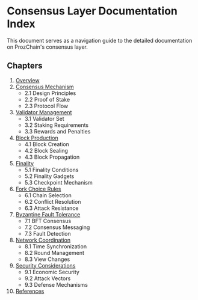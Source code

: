 # Consensus Layer Documentation Index

This document serves as a navigation guide to the detailed documentation on ProzChain's consensus layer.

## Chapters

1. [Overview](./05.01-consensus-layer-overview.md)
2. [Consensus Mechanism](./05.02-consensus-layer-mechanism.md)
   - 2.1 Design Principles
   - 2.2 Proof of Stake
   - 2.3 Protocol Flow
3. [Validator Management](./05.03-consensus-layer-validators.md)
   - 3.1 Validator Set
   - 3.2 Staking Requirements
   - 3.3 Rewards and Penalties
4. [Block Production](./05.04-consensus-layer-block-production.md)
   - 4.1 Block Creation
   - 4.2 Block Sealing
   - 4.3 Block Propagation
5. [Finality](./05.05-consensus-layer-finality.md)
   - 5.1 Finality Conditions
   - 5.2 Finality Gadgets
   - 5.3 Checkpoint Mechanism
6. [Fork Choice Rules](./05.06-consensus-layer-fork-choice.md)
   - 6.1 Chain Selection
   - 6.2 Conflict Resolution
   - 6.3 Attack Resistance
7. [Byzantine Fault Tolerance](./05.07-consensus-layer-bft.md)
   - 7.1 BFT Consensus
   - 7.2 Consensus Messaging
   - 7.3 Fault Detection
8. [Network Coordination](./05.08-consensus-layer-network.md)
   - 8.1 Time Synchronization
   - 8.2 Round Management
   - 8.3 View Changes
9. [Security Considerations](./05.09-consensus-layer-security.md)
   - 9.1 Economic Security
   - 9.2 Attack Vectors
   - 9.3 Defense Mechanisms
10. [References](./05.10-consensus-layer-references.md)

